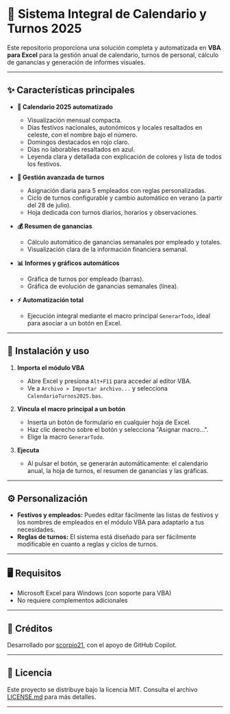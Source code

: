 # 📅 Sistema Integral de Calendario y Turnos 2025

Este repositorio proporciona una solución completa y automatizada en **VBA para Excel** para la gestión anual de calendario, turnos de personal, cálculo de ganancias y generación de informes visuales.

---

## ✨ Características principales

- **📆 Calendario 2025 automatizado**
  - Visualización mensual compacta.
  - Días festivos nacionales, autonómicos y locales resaltados en celeste, con el nombre bajo el número.
  - Domingos destacados en rojo claro.
  - Días no laborables resaltados en azul.
  - Leyenda clara y detallada con explicación de colores y lista de todos los festivos.

- **👥 Gestión avanzada de turnos**
  - Asignación diaria para 5 empleados con reglas personalizadas.
  - Ciclo de turnos configurable y cambio automático en verano (a partir del 28 de julio).
  - Hoja dedicada con turnos diarios, horarios y observaciones.

- **💰 Resumen de ganancias**
  - Cálculo automático de ganancias semanales por empleado y totales.
  - Visualización clara de la información financiera semanal.

- **📊 Informes y gráficos automáticos**
  - Gráfica de turnos por empleado (barras).
  - Gráfica de evolución de ganancias semanales (línea).

- **⚡ Automatización total**
  - Ejecución integral mediante el macro principal `GenerarTodo`, ideal para asociar a un botón en Excel.

---

## 🚀 Instalación y uso

1. **Importa el módulo VBA**
   - Abre Excel y presiona `Alt+F11` para acceder al editor VBA.
   - Ve a `Archivo > Importar archivo...` y selecciona `CalendarioTurnos2025.bas`.

2. **Vincula el macro principal a un botón**
   - Inserta un botón de formulario en cualquier hoja de Excel.
   - Haz clic derecho sobre el botón y selecciona "Asignar macro...".
   - Elige la macro `GenerarTodo`.

3. **Ejecuta**
   - Al pulsar el botón, se generarán automáticamente: el calendario anual, la hoja de turnos, el resumen de ganancias y las gráficas.

---

## ⚙️ Personalización

- **Festivos y empleados:** Puedes editar fácilmente las listas de festivos y los nombres de empleados en el módulo VBA para adaptarlo a tus necesidades.
- **Reglas de turnos:** El sistema está diseñado para ser fácilmente modificable en cuanto a reglas y ciclos de turnos.

---

## 🖥️ Requisitos

- Microsoft Excel para Windows (con soporte para VBA)
- No requiere complementos adicionales

---

## 🙌 Créditos

Desarrollado por [scorpio21](https://github.com/scorpio21), con el apoyo de GitHub Copilot.

---

## 📄 Licencia

Este proyecto se distribuye bajo la licencia MIT. Consulta el archivo [LICENSE.md](LICENSE.md) para más detalles.

---